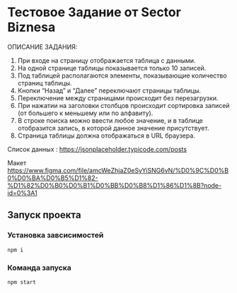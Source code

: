 # Тестовое Задание от Sector Biznesa

ОПИСАНИЕ ЗАДАНИЯ:

1) При входе на страницу отображается таблица с данными.
2) На одной странице таблицы показывается только 10 записей.
3) Под таблицей располагаются элементы, показывающие количество страниц таблицы.
4) Кнопки “Назад” и “Далее” переключают страницы таблицы.
5) Переключение между страницами происходит без перезагрузки.
6) При нажатии на заголовки столбцов происходит сортировка записей (от большего к меньшему или по алфавиту).
7) В строке поиска можно ввести любое значение, и в таблице отобразится запись, в которой данное значение присутствует.
8) Страница таблицы должна отображаться в URL браузера.

Список данных : https://jsonplaceholder.typicode.com/posts

Макет https://www.figma.com/file/amcWeZhjaZ0eSyYiSNG6vN/%D0%9C%D0%B0%D0%BA%D0%B5%D1%82-%D1%82%D0%B0%D0%B1%D0%BB%D0%B8%D1%86%D1%8B?node-id=0%3A1 

## Запуск проекта
### Установка завсисимостей
    npm i
### Команда запуска
    npm start 
